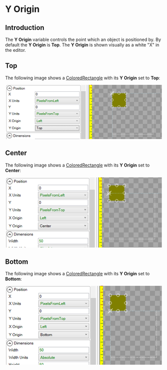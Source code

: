 # Y Origin

## Introduction

The **Y Origin** variable controls the point which an object is positioned by. By default the **Y Origin** is **Top**. The **Y Origin** is shown visually as a white "X" in the editor.

## Top

The following image shows a [ColoredRectangle](https://github.com/vchelaru/Gum/tree/8c293a405185cca0e819b810220de684b436daf9/docs/Gum%20Elements/General%20Properties/ColoredRectangle/README.md) with its **Y Origin** set to **Top**:

![](../../.gitbook/assets/TopYOrigin.png)

## Center

The following image shows a [ColoredRectangle](https://github.com/vchelaru/Gum/tree/8c293a405185cca0e819b810220de684b436daf9/docs/Gum%20Elements/General%20Properties/ColoredRectangle/README.md) with its **Y Origin** set to **Center**:

![](../../.gitbook/assets/CenterYOrigin.png)

## Bottom

The following image shows a [ColoredRectangle](https://github.com/vchelaru/Gum/tree/8c293a405185cca0e819b810220de684b436daf9/docs/Gum%20Elements/General%20Properties/ColoredRectangle/README.md) with its **Y Origin** set to **Bottom**:

![](<../../.gitbook/assets/BottomYOrigin (1).png>)
